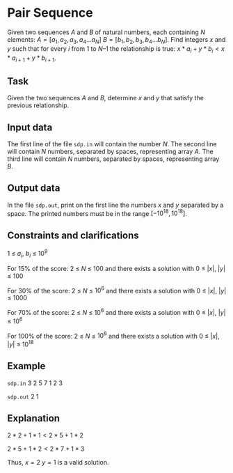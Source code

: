 # Pair Sequence

Given two sequences $A$ and $B$ of natural numbers, each containing $N$ elements: $A = [a_1, a_2, a_3, a_4 \dots a_N]$ $B = [b_1, b_2, b_3, b_4 \dots b_N]$. Find integers $x$ and $y$ such that for every $i$ from $1$ to $N – 1$ the relationship is true: $x * a_i + y * b_i < x * a_{i+1} + y * b_{i+1}$.

## Task

Given the two sequences $A$ and $B$, determine $x$ and $y$ that satisfy the previous relationship.

## Input data

The first line of the file `sdp.in` will contain the number $N$. The second line will contain $N$ numbers, separated by spaces, representing array $A$. The third line will contain $N$ numbers, separated by spaces, representing array $B$.

## Output data

In the file `sdp.out`, print on the first line the numbers $x$ and $y$ separated by a space. The printed numbers must be in the range $[-10^{18}, 10^{18}]$.

## Constraints and clarifications

1 $\leq$ $a_i$, $b_i$ $\leq$ $10^9$ 

For 15% of the score:
2 $\leq$ $N$ $\leq$ 100 and there exists a solution with 0 $\leq$ $|x|$, $|y|$ $\leq$ 100 

For 30% of the score:
2 $\leq$ $N$ $\leq$ $10^6$ and there exists a solution with 0 $\leq$ $|x|$, $|y|$ $\leq$ 1000 

For 70% of the score:
2 $\leq$ $N$ $\leq$ $10^6$ and there exists a solution with 0 $\leq$ $|x|$, $|y|$ $\leq$ $10^6$

For 100% of the score:
2 $\leq$ $N$ $\leq$ $10^6$ and there exists a solution with 0 $\leq$ $|x|$, $|y|$ $\leq$ $10^{18}$

## Example

`sdp.in`
3
2 5 7
1 2 3

`sdp.out`
2 1

## Explanation

$2 * 2 + 1 * 1 < 2 * 5 + 1 * 2$

$2 * 5 + 1 * 2 < 2 * 7 + 1 * 3$

Thus, $x = 2$ $y = 1$ is a valid solution.